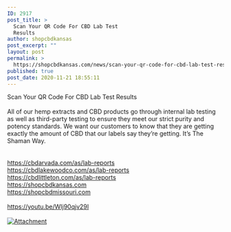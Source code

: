 ```yaml
---
ID: 2917
post_title: >
  Scan Your QR Code For CBD Lab Test
  Results
author: shopcbdkansas
post_excerpt: ""
layout: post
permalink: >
  https://shopcbdkansas.com/news/scan-your-qr-code-for-cbd-lab-test-results/
published: true
post_date: 2020-11-21 18:55:11
---
```

<html><head></head><body>
Scan Your QR Code For CBD Lab Test Results <br /><br />All of our hemp extracts and CBD products go through internal lab testing as well as third-party testing to ensure they meet our strict purity and potency standards. We want our customers to know that they are getting exactly the amount of CBD that our labels say they’re getting. It’s The Shaman Way.<br /><br /><br /><a href="https://cbdarvada.com/as/lab-reports">https://cbdarvada.com/as/lab-reports</a><span> </span> <br /><a href="https://cbdlakewoodco.com/as/lab-reports">https://cbdlakewoodco.com/as/lab-reports</a><span> </span> <br /><a href="https://cbdlittleton.com/as/lab-reports">https://cbdlittleton.com/as/lab-reports</a><span> </span> <br /><a href="https://shopcbdkansas.com">https://shopcbdkansas.com</a><span> </span><br /><a href="https://shopcbdmissouri.com">https://shopcbdmissouri.com</a><span> </span><br /><br /><a href="https://youtu.be/WIj90qjv29I">https://youtu.be/WIj90qjv29I</a><span> </span>
</body>
</html><br/><br/><a href="https://i.ytimg.com/vi/WIj90qjv29I/maxresdefault.jpg"  title="Attachment" ><img src="https://i.ytimg.com/vi/WIj90qjv29I/maxresdefault.jpg" alt="Attachment" title="Attachment" /></a>